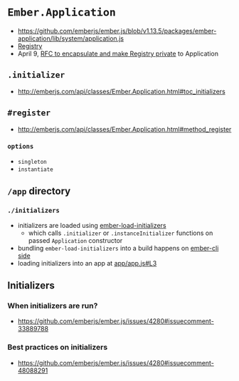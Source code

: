 # `Ember.Application`

* https://github.com/emberjs/ember.js/blob/v1.13.5/packages/ember-application/lib/system/application.js
* [Registry](https://github.com/emberjs/ember.js/pull/9981)
* April 9, [RFC to encapsulate and make Registry private](https://github.com/emberjs/rfcs/pull/46) to Application

## `.initializer`

* http://emberjs.com/api/classes/Ember.Application.html#toc_initializers

## `#register`

* http://emberjs.com/api/classes/Ember.Application.html#method_register

### `options`

* `singleton`
* `instantiate`

## `/app` directory

### `./initializers`

* initializers are loaded using [ember-load-initializers](https://github.com/ember-cli/ember-load-initializers)
  * which calls `.initializer` or `.instanceInitializer` functions on passed `Application` constructor
* bundling `ember-load-initializers` into a build happens on [ember-cli side](https://github.com/ember-cli/ember-cli/blob/v1.13.1/lib/broccoli/ember-app.js#L268)
* loading initializers into an app at [app/app.js#L3](https://github.com/ember-cli/ember-cli/blob/v1.13.1/blueprints/app/files/app/app.js#L3)

## Initializers

### When initializers are run?

* https://github.com/emberjs/ember.js/issues/4280#issuecomment-33889788

### Best practices on initializers

* https://github.com/emberjs/ember.js/issues/4280#issuecomment-48088291

